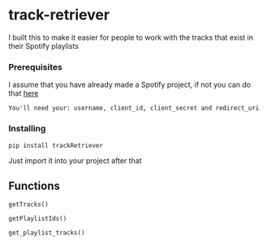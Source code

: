 # track-retriever

I built this to make it easier for people to work with the tracks that exist in their Spotify playlists 

### Prerequisites

I assume that you have already made a Spotify project, if not you can do that [here](https://developer.spotify.com/dashboard/)

```
You'll need your: username, client_id, client_secret and redirect_uri
```

### Installing

```
pip install trackRetriever
```

Just import it into your project after that 

## Functions 

```
getTracks()
```

```
getPlaylistIds()
```

```
get_playlist_tracks()
```
